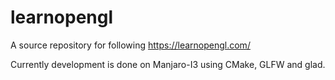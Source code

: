 # learnopengl
A source repository for following https://learnopengl.com/

Currently development is done on Manjaro-I3 using CMake, GLFW and glad.
